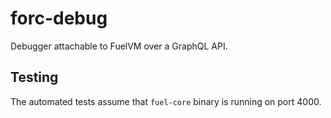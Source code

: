 # forc-debug

Debugger attachable to FuelVM over a GraphQL API.

## Testing

The automated tests assume that `fuel-core` binary is running on port 4000.

